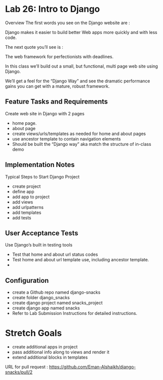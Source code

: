 # Lab 26: Intro to Django
Overview
The first words you see on the Django website are :

Django makes it easier to build better Web apps more quickly and with less code.

The next quote you’ll see is : 

The web framework for perfectionists with deadlines.

In this class we’ll build out a small, but functional, multi page web site using Django.

We’ll get a feel for the “Django Way” and see the dramatic performance gains you can get with a mature, robust framework.

## Feature Tasks and Requirements
Create web site in Django with 2 pages
- home page.
- about page
- create views/urls/templates as needed for home and about pages
- use ancestor template to contain navigation elements
- Should be built the “Django way” aka match the structure of in-class demo

## Implementation Notes
Typical Steps to Start Django Project
- create project
- define app
- add app to project
- add views
- add urlpatterns
- add templates
- add tests
## User Acceptance Tests
Use Django’s built in testing tools
- Test that home and about url status codes
- Test home and about url template use, including ancestor template.
- 
## Configuration
- create a Github repo named django-snacks
- create folder django_snacks
- create django project named snacks_project
- create django app named snacks
- Refer to Lab Submission Instructions for detailed instructions.

# Stretch Goals
- create additional apps in project
- pass additional info along to views and render it
- extend additional blocks in templates


URL for pull request : https://github.com/Eman-Alshaikh/django-snacks/pull/2 
